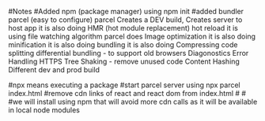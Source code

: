 #Notes
#Added npm (package manager) using
npm init
#added bundler
parcel (easy to configure)
parcel Creates a DEV build, Creates server to host app
it is also doing HMR (hot module replacement) hot reload
it is using file watching algorithm
parcel does Image optimization
it is also doing minification
it is also doing bundling
it is also doing Compressing
code splitting
differential bundling - to support old browsers
Diagonostics
Error Handling
HTTPS
Tree Shaking - remove unused code
Content Hashing
Different dev and prod build

#npx means executing a package
#start parcel server using
npx parcel index.html
#remove cdn links of react and react dom from index.html
#<script crossorigin src="https://unpkg.com/react@18/umd/react.development.js"></script>
#<script crossorigin src="https://unpkg.com/react-dom@18/umd/react-dom.development.js"></script>
#we will install using npm that will avoid more cdn calls as it will be available in local node modules

